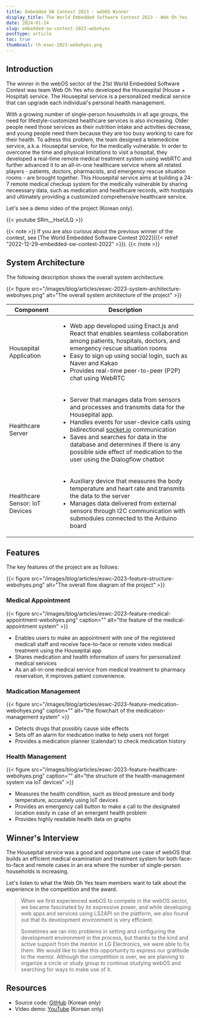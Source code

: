 ```yaml
---
title: Embedded SW Contest 2023 - webOS Winner
display_title: The World Embedded Software Contest 2023 - Web Oh Yes
date: 2024-01-24
slug: embedded-sw-contest-2023-webohyes
posttype: article
toc: true
thumbnail: th-eswc-2023-webohyes.png
---
```


## Introduction

The winner in the webOS sector of the 21st World Embedded Software Contest was team Web Oh Yes who developed the Housespital (House + Hospital) service. The Housepital service is a personalized medical service that can upgrade each individual's personal health management.

With a growing number of single-person households in all age groups, the need for lifestyle-customized healthcare services is also increasing. Older people need those services as their nutrition intake and activities decrease, and young people need them because they are too busy working to care for their health. To adress this problem, the team designed a telemedicine service, a.k.a. Housepital service, for the medically vulnerable. In order to overcome the time and physical limitations to visit a hospital, they developed a real-time remote medical treatment system using webRTC and further advanced it to an all-in-one healthcare service where all related players - patients, doctors, pharmacists, and emergency rescue situation rooms - are brought together. This Housepital service aims at building a 24-7 remote medical checkup system for the medically vulnerable by sharing neceessary data, such as medication and healthcare records, with hostipals and ultimately providing a customized comprehensive healthcare service. 

Let's see a demo video of the project (Korean only).

{{< youtube SRm__HseULQ >}}

{{< note >}}
If you are also curious about the previous winner of the contest, see [The World Embedded Software Contest 2022]({{< relref "2022-12-29-embedded-sw-contest-2022" >}}).
{{< /note >}}

## System Architecture
  
The following description shows the overall system architecture.

{{< figure src="/images/blog/articles/eswc-2023-system-architecture-webohyes.png" alt="The overall system architecture of the project" >}}

| Component | Description |
|-----------|-------------|
| Housepital Application | <ul><li>Web app developed using Enact.js and React that enables seamless collaboration among patients, hospitals, doctors, and emergency rescue situation rooms</li><li>Easy to sign up using social login, such as Naver and Kakao</li><li>Provides real-time peer-to-peer (P2P) chat using WebRTC</li></ul> |
| Healthcare Server | <ul><li>Server that manages data from sensors and processes and transmits data for the Housepital app.</li><li>Handles events for user-device calls using bidirectional [socket.io](https://socket.io/) communication</li><li>Saves and searches for data in the database and determines if there is any possible side effect of medication to the user using the Dialogflow chatbot</li></ul> |
| Healthcare Sensor: IoT Devices | <ul><li>Auxiliary device that measures the body temperature and heart rate and transmits the data to the server</li><li>Manages data delivered from external sensors through I2C communication with submodules connected to the Arduino board</li></ul> |

## Features

The key features of the project are as follows:

{{< figure src="/images/blog/articles/eswc-2023-feature-structure-webohyes.png" alt="The overall flow diagram of the project" >}}

### Medical Appointment

{{< figure src="/images/blog/articles/eswc-2023-feature-medical-appointment-webohyes.png" caption="" alt="the feature of the medical-appointment system" >}}

- Enables users to make an appointment with one of the registered medicall staff and receive face-to-face or remote video medical treatment using the Housepital app
- Shares medication and health information of users for personalized medical services
- As an all-in-one medical service from medical treatment to pharmacy reservation, it improves patient convenience.

### Madication Management

{{< figure src="/images/blog/articles/eswc-2023-feature-medication-webohyes.png" caption="" alt="the flowchart of the medication-management system" >}}

- Detects drugs that possibly cause side effects
- Sets off an alarm for medication inatke to help users not forget
- Provides a medication planner (calendar) to check medication history

### Health Management

{{< figure src="/images/blog/articles/eswc-2023-feature-healthcare-webohyes.png" caption="" alt="the structure of the health-management system via IoT devices" >}}

- Measures the health condition, such as blood pressure and body temperature, accurately using IoT devices
- Provides an emergency call button to make a call to the designated location easily in case of an emergent health problem
- Provides highly readable health data on graphs

## Winner's Interview

The Housepital service was a good and opportune use case of webOS that builds an efficient medical examination and treatment system for both face-to-face and remote cases in an era where the number of single-person households is increasing.

Let's listen to what the Web Oh Yes team members want to talk about the experience in the competition and the award.

> When we first experienced webOS to compete in the webOS sector, we became fascinated by its expressive power, and while developing web apps and services using LS2API on the platform, we also found out that its development environment is very efficient. 
> 
> Sometimes we ran into  problems in setting and configuring the development environment in the process, but thanks to the kind and active support from the mentor in LG Electronics, we were able to fix them. We would like to take this opportunity to express our gratitude to the mentor. Although the competition is over, we are planning to organize a circle or study group to continue studying webOS and searching for ways to make use of it. 

## Resources

- Source code: [GitHub](https://github.com/hwna00/2023ESWContest_webOS_3015) (Korean only)
- Video demo: [YouTube](https://www.youtube.com/watch?v=SRm__HseULQ) (Korean only)